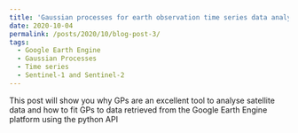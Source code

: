 ```yaml
---
title: 'Gaussian processes for earth observation time series data analysis'
date: 2020-10-04
permalink: /posts/2020/10/blog-post-3/
tags:
  - Google Earth Engine
  - Gaussian Processes
  - Time series
  - Sentinel-1 and Sentinel-2
---
```


This post will show you why GPs are an excellent tool to analyse satellite data and how to fit GPs to data retrieved from the Google Earth Engine platform using the python API 

